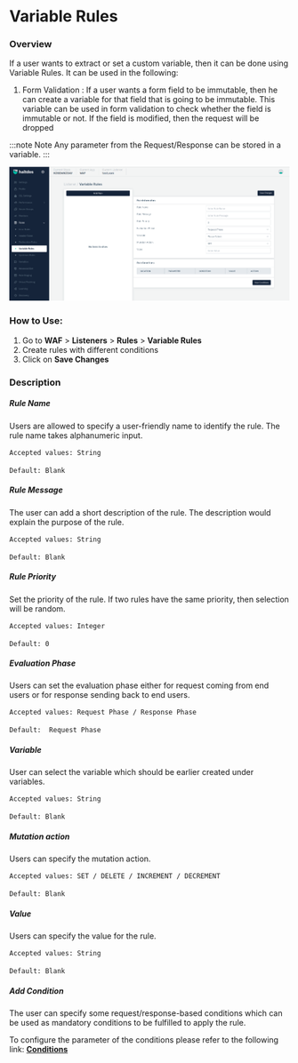 # Variable Rules

### Overview
If a user wants to extract or set a custom variable, then it can be done using Variable Rules. It can be used in the following:

1. Form Validation : If a user wants a form field to be immutable, then he can create a variable for that field that is going to be immutable. This variable can be used in form validation to check whether the field is immutable or not. If the field is modified, then the request will be dropped

:::note Note
Any parameter from the Request/Response can be stored in a variable.
:::

![variable rule](/img/waf/v7/docs/variablerule.png)

### How to Use:
1. Go to **WAF** > **Listeners** > **Rules** > **Variable Rules**
2. Create rules with different conditions
3. Click on **Save Changes**

### Description
##### **Rule Name** 

Users are allowed to specify a user-friendly name to identify the rule. The rule name takes alphanumeric input.

    Accepted values: String

    Default: Blank 

##### **Rule Message** 

The user can add a short description of the rule. The description would explain the purpose of the rule.

    Accepted values: String

    Default: Blank 

##### **Rule Priority**

Set the priority of the rule. If two rules have the same priority, then selection will be random.

    Accepted values: Integer

    Default: 0 

##### **Evaluation Phase**

Users can set the evaluation phase either for request coming from end users or for response sending back to end users.

    Accepted values: Request Phase / Response Phase

    Default:  Request Phase 

##### **Variable**

User can select the variable which should be earlier created under variables.

    Accepted values: String

    Default: Blank 

##### **Mutation action**

Users can specify the mutation action.

    Accepted values: SET / DELETE / INCREMENT / DECREMENT

    Default: Blank 

##### **Value**

Users can specify the value for the rule.

    Accepted values: String

    Default: Blank 

##### **Add Condition**

The user can specify some request/response-based conditions which can be used as mandatory conditions to be fulfilled to apply the rule.

To configure the parameter of the conditions please refer to the following link: [**Conditions**](/v7/enterprise/waf/listener/profiles/rules/conditions)
